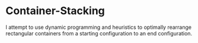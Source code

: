 # Container-Stacking
I attempt to use dynamic programming and heuristics to optimally rearrange rectangular containers from a starting configuration to an end configuration. 
